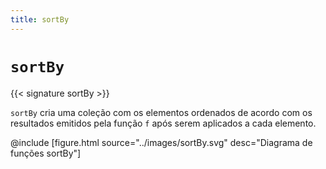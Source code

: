 ```yaml
---
title: sortBy
---
```


# `sortBy`

{{< signature sortBy >}}

`sortBy` cria uma coleção com os elementos ordenados de acordo com os resultados emitidos pela função `f` após serem aplicados a cada elemento.

@include [figure.html source="../images/sortBy.svg" desc="Diagrama de funções sortBy"]
